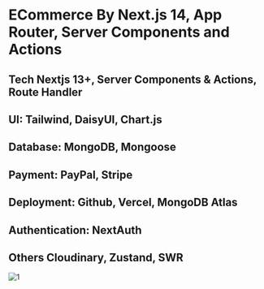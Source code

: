 <h1>ECommerce By Next.js 14, App Router, Server Components and Actions</h1>
<h2>
Tech	Nextjs 13+, Server Components & Actions, Route Handler
<h2>
  UI:	Tailwind, DaisyUI, Chart.js
</h2>

  <h2>
    
Database:	MongoDB, Mongoose
  </h2>

  <h2>
Payment:	PayPal, Stripe
    
  </h2>

  <h2>
    
Deployment:	Github, Vercel, MongoDB Atlas
  </h2>

  <h2>
    
Authentication:	NextAuth
  </h2>
  <h2>
Others	Cloudinary, Zustand, SWR
</h2>

![1](https://github.com/Sirio2022/next-amazona-v2/assets/105917953/e47fe6ef-1236-44ed-8896-09ca701b648b)

